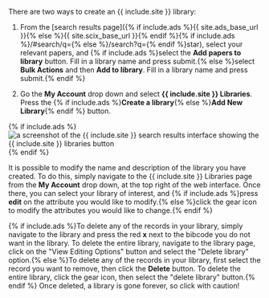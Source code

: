 There are two ways to create an {{ include.site }} library:

  1. From the [search results page]({% if include.ads %}{{ site.ads_base_url }}{% else %}{{ site.scix_base_url }}{% endif %}{% if include.ads %}/#search/q={% else %}/search?q={% endif %}star), select your relevant papers, and {% if include.ads %}select the **Add papers to library** button. Fill in a library name and press submit.{% else %}select **Bulk Actions** and then **Add to library**. Fill in a library name and press submit.{% endif %}

  2. Go the **My Account** drop down and select **{{ include.site }} Libraries**. Press the {% if include.ads %}**Create a library**{% else %}**Add New Library**{% endif %} button.

{% if include.ads %}<img class="img-responsive" src="{{ site.baseurl }}/help/img/library_screenshot.png" alt="a screenshot of the {{ include.site }} search results interface showing the {{ include.site }} libraries button"/>{% endif %}

It is possible to modify the name and description of the library you have created. To do this, simply navigate to the {{ include.site }} Libraries page from the **My Account** drop down, at the top right of the web interface. Once there, you can select your library of interest, and {% if include.ads %}press **edit** on the attribute you would like to modify.{% else %}click the gear icon to modify the attributes you would like to change.{% endif %}

{% if include.ads %}To delete any of the records in your library, simply navigate to the library and press the red **x** next to the bibcode you do not want in the library.  To delete the entire library, navigate to the library page, click on the "View Editing Options" button and select the "Delete library" option.{% else %}To delete any of the records in your library, first select the record you want to remove, then click the **Delete** button.  To delete the entire library, click the gear icon, then select the "delete library" button.{% endif %}  Once deleted, a library is gone forever, so click with caution!
